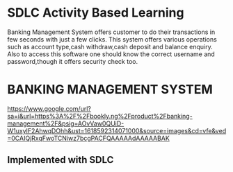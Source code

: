 
# SDLC Activity Based Learning

Banking Management System offers customer to do their transactions in few seconds with just a few clicks. This system offers various operations such as account type,cash withdraw,cash deposit and balance enquiry. Also to access this software one should know the correct username and password,though it offers security check too.

# BANKING MANAGEMENT SYSTEM

https://www.google.com/url?sa=i&url=https%3A%2F%2Fbookly.ng%2Fproduct%2Fbanking-management%2F&psig=AOvVaw0QUiD-W1uxyIF2AhwqDOhh&ust=1618592314071000&source=images&cd=vfe&ved=0CAIQjRxqFwoTCNiwz7bcgPACFQAAAAAdAAAAABAK

## Implemented with SDLC
